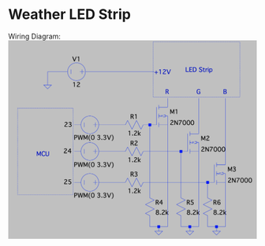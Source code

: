 # Weather LED Strip
Wiring Diagram:
![Weather LED Strip Wiring Diagram](https://github.com/anthvasquez/Weather-LED-Strip/blob/master/Weather-LED-Strip_Schematic.png)
